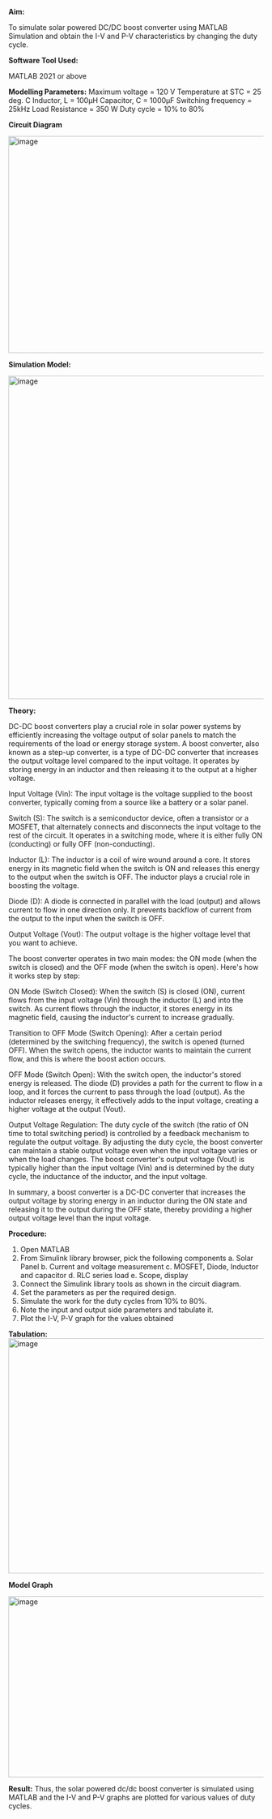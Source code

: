**Aim:**

To simulate solar powered DC/DC boost converter using MATLAB Simulation and obtain the I-V and P-V characteristics by changing the duty cycle.

**Software Tool Used:**

MATLAB 2021 or above

**Modelling Parameters:**
Maximum voltage = 120 V
Temperature at STC = 25 deg. C
Inductor, L = 100µH
Capacitor, C = 1000µF
Switching frequency = 25kHz
Load Resistance = 350 W
Duty cycle = 10% to 80%

**Circuit Diagram**

<img width="927" height="428" alt="image" src="https://github.com/user-attachments/assets/9763f3b3-22cf-4b81-ad6c-cee461464d2e" />


**Simulation Model:**

<img width="1434" height="638" alt="image" src="https://github.com/user-attachments/assets/1b9bc082-cf3f-4e04-8d4c-9112cd67dd37" />

**Theory:**

DC-DC boost converters play a crucial role in solar power systems by efficiently increasing the voltage output of solar panels to match the requirements of the load or energy storage system. A boost converter, also known as a step-up converter, is a type of DC-DC converter that increases the output voltage level compared to the input voltage. It operates by storing energy in an inductor and then releasing it to the output at a higher voltage.

Input Voltage (Vin): The input voltage is the voltage supplied to the boost converter, typically coming from a source like a battery or a solar panel.

Switch (S): The switch is a semiconductor device, often a transistor or a MOSFET, that alternately connects and disconnects the input voltage to the rest of the circuit. It operates in a switching mode, where it is either fully ON (conducting) or fully OFF (non-conducting).

Inductor (L): The inductor is a coil of wire wound around a core. It stores energy in its magnetic field when the switch is ON and releases this energy to the output when the switch is OFF. The inductor plays a crucial role in boosting the voltage.

Diode (D): A diode is connected in parallel with the load (output) and allows current to flow in one direction only. It prevents backflow of current from the output to the input when the switch is OFF.

Output Voltage (Vout): The output voltage is the higher voltage level that you want to achieve.

The boost converter operates in two main modes: the ON mode (when the switch is closed) and the OFF mode (when the switch is open). Here's how it works step by step:

ON Mode (Switch Closed): When the switch (S) is closed (ON), current flows from the input voltage (Vin) through the inductor (L) and into the switch. As current flows through the inductor, it stores energy in its magnetic field, causing the inductor's current to increase gradually.

Transition to OFF Mode (Switch Opening): After a certain period (determined by the switching frequency), the switch is opened (turned OFF). When the switch opens, the inductor wants to maintain the current flow, and this is where the boost action occurs.

OFF Mode (Switch Open): With the switch open, the inductor's stored energy is released. The diode (D) provides a path for the current to flow in a loop, and it forces the current to pass through the load (output).
As the inductor releases energy, it effectively adds to the input voltage, creating a higher voltage at the output (Vout).

Output Voltage Regulation: The duty cycle of the switch (the ratio of ON time to total switching period) is controlled by a feedback mechanism to regulate the output voltage. By adjusting the duty cycle, the boost converter can maintain a stable output voltage even when the input voltage varies or when the load changes. The boost converter's output voltage (Vout) is typically higher than the input voltage (Vin) and is determined by the duty cycle, the inductance of the inductor, and the input voltage.

In summary, a boost converter is a DC-DC converter that increases the output voltage by storing energy in an inductor during the ON state and releasing it to the output during the OFF state, thereby providing a higher output voltage level than the input voltage.

**Procedure:**
1.	Open MATLAB
2.	From Simulink library browser, pick the following components
  a.	Solar Panel
  b.	Current and voltage measurement
  c.	MOSFET, Diode, Inductor and capacitor
  d.	RLC series load
  e.	Scope, display
3.	Connect the Simulink library tools as shown in the circuit diagram.
4.	Set the parameters as per the required design.
5.	Simulate the work for the duty cycles from 10% to 80%.
6.	Note the input and output side parameters and tabulate it.
7.	Plot the I-V, P-V graph for the values obtained

**Tabulation:**
<img width="692" height="464" alt="image" src="https://github.com/user-attachments/assets/ce7a1281-3c0c-4d99-89db-9af88595ad42" />

**Model Graph**

<img width="1305" height="357" alt="image" src="https://github.com/user-attachments/assets/e8d178be-4a0f-4934-a920-0e81dc97db31" />

**Result:**
Thus, the solar powered dc/dc boost converter is simulated using MATLAB and the I-V and P-V graphs are plotted for various values of duty cycles.
